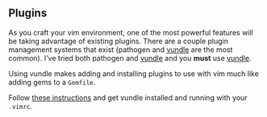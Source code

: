 ## Plugins

As you craft your vim environment, one of the most powerful features
will be taking advantage of existing plugins. There are a couple plugin
management systems that exist (pathogen and [vundle][vundle] are the most
common). I've tried both pathogen and [vundle][vundle] and you **must** use
[vundle][vundle].

Using vundle makes adding and installing plugins to use with vim much
like adding gems to a `Gemfile`.

Follow [these instructions][vundle-quick-start] and get vundle installed
and running with your `.vimrc`.

[vundle]: https://github.com/gmarik/Vundle.vim
[vundle-quick-start]: https://github.com/gmarik/Vundle.vim#quick-start
